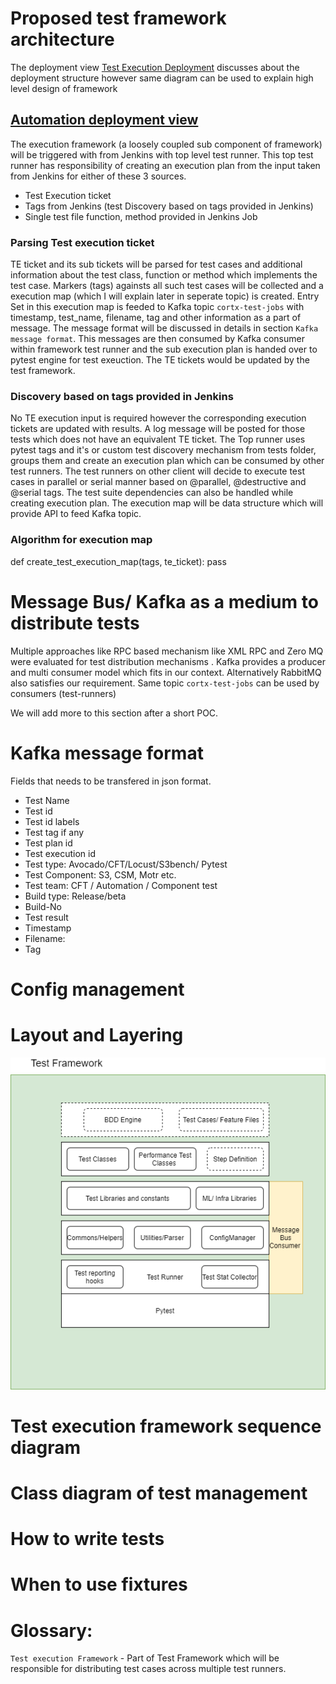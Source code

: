 # Proposed test framework architecture
The deployment view [Test Execution Deployment](Test-Execution-Deployment-View.md) discusses about the deployment structure however same diagram can be used to explain high level design of framework
## [Automation deployment view](latest_automation_framework_deployment_view_full_mode.png)

The execution framework (a loosely coupled sub component of framework) will be triggered with from Jenkins with top level test runner. This top test runner has responsibility of creating an execution plan from the input taken from Jenkins for either of these 3 sources.
* Test Execution ticket
* Tags from Jenkins (test Discovery based on tags provided in Jenkins)
* Single test file function, method provided in Jenkins Job 

### Parsing Test execution ticket
TE ticket and its sub tickets will be parsed for test cases and additional information about the test class, function or method which implements the test case. Markers (tags) againsts all such test cases will be collected and a execution map (which I will explain later in seperate topic) is created. Entry Set in this execution map is feeded to Kafka topic `cortx-test-jobs` with timestamp, test_name, filename, tag and other information as a part of message. The message format will be discussed in details in section `Kafka message format`. This messages are then consumed by Kafka consumer within framework test runner and the sub execution plan is handed over to pytest engine for test exeuction. The TE tickets would be updated by the test framework.  

### Discovery based on tags provided in Jenkins
No TE execution input is required however the corresponding execution tickets are updated with results. A log message will be posted for those tests which does not have an equivalent TE ticket. 
The Top runner uses pytest tags and it's or custom test discovery mechanism from tests folder, groups them and create an execution plan which can be consumed by other test runners. The test runners on other client will decide to execute test cases in parallel or serial manner based on @parallel, @destructive and @serial tags. The test suite dependencies can also be handled while creating execution plan.
The execution map will be data structure which will provide API to feed Kafka topic.

### Algorithm for execution map
def create_test_execution_map(tags, te_ticket):
  pass

# Message Bus/ Kafka as a medium to distribute tests
Multiple approaches like RPC based mechanism like XML RPC and Zero MQ were evaluated for test distribution mechanisms . Kafka provides a producer and multi consumer model which fits in our context. Alternatively RabbitMQ also satisfies our requirement. Same topic `cortx-test-jobs` can be used by consumers (test-runners) 

We will add more to this section after a short POC.

# Kafka message format
Fields that needs to be transfered in json format.

* Test Name 
* Test id 
* Test id labels 
* Test tag if any  
* Test plan id 
* Test execution id 
* Test type: Avocado/CFT/Locust/S3bench/ Pytest 
* Test Component: S3, CSM, Motr etc. 
* Test team: CFT / Automation / Component test 
* Build type: Release/beta 
* Build-No  
* Test result  
* Timestamp
* Filename:
* Tag

# Config management

# Layout and Layering
![Block diagram of Layers](Test-Framework-Layering.png "block diagram of test framework")

# Test execution framework sequence diagram
# Class diagram of test management
# How to write tests
# When to use fixtures
# Glossary:
`Test execution Framework` - Part of Test Framework which will be responsible for distributing test cases across multiple test runners. 


